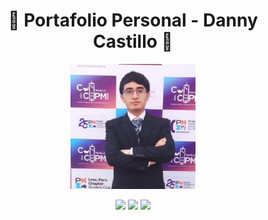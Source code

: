 <h1 align="center">🌟 Portafolio Personal - Danny Castillo 🌟</h1> <p align="center"> <img src="./assets/Imagen.jpg" width="200px" alt="Foto de Danny Castillo cruzado de brazos"> </p> <p align="center"> <img src="https://img.shields.io/badge/STATUS-EN%20DESARROLLO-green"> <img src="https://img.shields.io/github/license/DAN-CASG/portafolio"> <img src="https://img.shields.io/github/stars/DAN-CASG?style=social"> </p>

